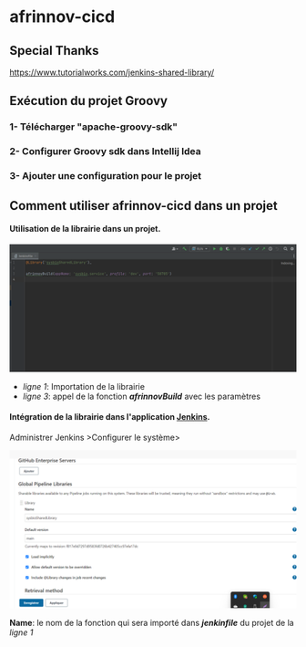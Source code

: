 # afrinnov-cicd

## Special Thanks
https://www.tutorialworks.com/jenkins-shared-library/

## Exécution du projet Groovy

### 1- Télécharger "apache-groovy-sdk"



### 2- Configurer Groovy sdk dans Intellij Idea



### 3- Ajouter une configuration pour le projet



## Comment utiliser afrinnov-cicd dans un projet

#### Utilisation de la librairie dans un projet.

![jenkinfiles](./img/jenkinfiles.png)

- *ligne 1*: Importation de la librairie 
- *ligne 3*: appel de la fonction ***afrinnovBuild*** avec les paramètres 

#### Intégration de la librairie dans l'application [Jenkins](http://37.187.88.37:8089/). 

Administrer Jenkins >Configurer le système>

![import-jenkins-lib](./img/import-jenkins-lib.png)

**Name**: le nom de la fonction qui sera importé dans ***jenkinfile*** du projet de la *ligne 1* 

